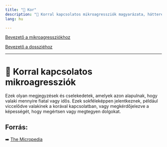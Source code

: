 ```yaml
---
title: "🚫 Kor"
description: "🚫 Korral kapcsolatos mikroagressziók magyarázata, háttere, javaslatok."
lang: hu

---
```


<div class="floating-columns">

<div class="floating-bar">

[Bevezető a mikroagressziókhoz](/#/entry?id=mikroagressziok)

[Bevezető a dossziéhoz](/#/entry?id=kor)

<hr />


</div>

<div class="wiki-content">

# 🚫 Korral kapcsolatos mikroagressziók

Ezek olyan megjegyzések és cselekedetek, amelyek azon alapulnak, hogy valaki mennyire fiatal vagy idős. Ezek sokféleképpen jelentkeznek, például viccelődve valakinek a korával kapcsolatban, vagy megkérdőjelezve a képességét, hogy megértsen vagy megtegyen dolgokat.


## Forrás:

➡️ [The Micropedia](https://www.themicropedia.org/)

</div>